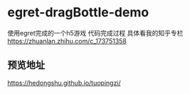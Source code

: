 # egret-dragBottle-demo

使用egret完成的一个h5游戏
代码完成过程
具体看我的知乎专栏
https://zhuanlan.zhihu.com/c_173751358

## 预览地址
https://hedongshu.github.io/tuopingzi/
